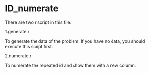# ID_numerate

There are two r script in this file.

1.generate.r

To generate the data of the problem. If you have no data, you should execute this script first.


2.numerate.r

To numerate the repeated id and show them with a new column.
